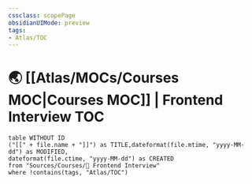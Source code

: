 ```yaml
---
cssclass: scopePage
obsidianUIMode: preview
tags:
- Atlas/TOC
---
```


# 🌏 [[Atlas/MOCs/Courses MOC|Courses MOC]] | Frontend Interview TOC

```dataview
table WITHOUT ID
("[[" + file.name + "]]") as TITLE,dateformat(file.mtime, "yyyy-MM-dd") as MODIFIED,
dateformat(file.ctime, "yyyy-MM-dd") as CREATED
from "Sources/Courses/🗿 Frontend Interview"
where !contains(tags, "Atlas/TOC")
```

